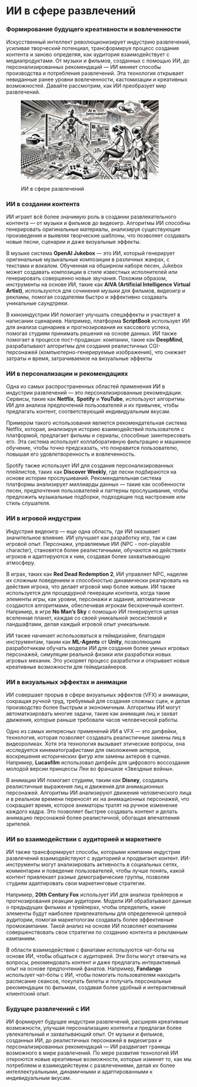 # ИИ в сфере развлечений

### Формирование будущего креативности и вовлеченности

Искусственный интеллект революционизирует индустрию развлечений, усиливая творческий потенциал, трансформируя процесс создания контента и заново определяя, как аудитория взаимодействует с медиапродуктами. От музыки и фильмов, созданных с помощью ИИ, до персонализированных рекомендаций — ИИ меняет способы производства и потребления развлечений. Эта технология открывает невиданные ранее уровни вовлеченности, кастомизации и креативных возможностей. Давайте рассмотрим, как ИИ преобразует мир развлечений.

<div align="left">

<figure><img src="../../.gitbook/assets/image (1) (1) (1) (1) (1) (1) (1) (1) (1) (1) (1).png" alt="" width="375"><figcaption><p>ИИ в сфере развлечений</p></figcaption></figure>

</div>

### ИИ в создании контента

ИИ играет всё более значимую роль в создании развлекательного контента — от музыки и фильмов до видеоигр. Алгоритмы ИИ способны генерировать оригинальные материалы, анализируя существующие произведения и выявляя творческие шаблоны, что позволяет создавать новые песни, сценарии и даже визуальные эффекты.

В музыке система **OpenAI Jukebox** — это ИИ, который генерирует оригинальные музыкальные композиции в различных жанрах, с текстами и вокалом. Обученная на обширном наборе песен, Jukebox может создавать композиции в стиле известных исполнителей или генерировать совершенно новые звучания. Похожим образом, инструменты на основе ИИ, такие как **AIVA (Artificial Intelligence Virtual Artist)**, используются для сочинения музыки для фильмов, видеоигр и рекламы, помогая создателям быстро и эффективно создавать уникальные саундтреки.

В киноиндустрии ИИ помогает улучшать спецэффекты и участвует в написании сценариев. Например, платформа **ScriptBook** использует ИИ для анализа сценариев и прогнозирования их кассового успеха, помогая студиям принимать решения на основе данных. ИИ также помогает в процессе пост-продакшн: компании, такие как **DeepMind**, разрабатывают алгоритмы для создания реалистичных CGI-персонажей (компьютерно-генерируемые изображения), что снижает затраты и время, затрачиваемое на визуальные эффекты

### ИИ в персонализации и рекомендациях

Одна из самых распространенных областей применения ИИ в индустрии развлечений — это персонализированные рекомендации. Сервисы, такие как **Netflix**, **Spotify** и **YouTube**, используют алгоритмы ИИ для анализа предпочтений пользователей и их привычек, чтобы предлагать контент, соответствующий индивидуальным вкусам.

Примером такого использования является рекомендательная система Netflix, которая, анализируя историю взаимодействий пользователя с платформой, предлагает фильмы и сериалы, способные заинтересовать его. Эта система использует коллаборативную фильтрацию и машинное обучение, чтобы точно предсказать, что понравится пользователю, повышая его удовлетворенность и вовлеченность.

Spotify также использует ИИ для создания персонализированных плейлистов, таких как **Discover** **Weekly**, где песни подбираются на основе истории прослушиваний. Рекомендательная система платформы анализирует миллиарды данных — такие как особенности песен, предпочтения пользователей и паттерны прослушивания, чтобы предложить музыкальные подборки, подходящие под настроение или стиль слушателя.

### ИИ в игровой индустрии

Индустрия видеоигр — еще одна область, где ИИ оказывает значительное влияние. ИИ улучшает как разработку игр, так и сам игровой опыт. Персонажи, управляемые ИИ (NPC - non-playable character), становятся более реалистичными, обучаются на действиях игроков и адаптируются к ним, создавая более захватывающую атмосферу.

В играх, таких как **Red Dead Redemption 2**, ИИ управляет NPC, наделяя их сложным поведением и способностью динамически реагировать на действия игрока, что делает игровой мир более живым. ИИ также используется для процедурной генерации контента, когда такие элементы игры, как уровни, персонажи и задания, автоматически создаются алгоритмами, обеспечивая игрокам бесконечный контент. Например, в игре **No Man’s Sky** с помощью ИИ генерируется целая вселенная планет, каждая со своей уникальной экосистемой и ландшафтами, делая каждый игровой опыт уникальным.

ИИ также начинает использоваться в геймдизайне, благодаря инструментам, таким как **ML-Agents** от **Unity**, позволяющим разработчикам обучать модели ИИ для создания более умных игровых персонажей, симуляции реальной физики или разработки новых игровых механик. Это ускоряет процесс разработки и открывает новые креативные возможности для геймдизайнеров.

### ИИ в визуальных эффектах и анимации

ИИ совершает прорыв в сфере визуальных эффектов (VFX) и анимации, сокращая ручной труд, требуемый для создания сложных сцен, и делая производство более быстрым и экономичным. Алгоритмы ИИ могут автоматизировать многие задачи, такие как анимация лиц и захват движения, которые раньше требовали часов человеческой работы.

Одно из самых интересных применений ИИ в VFX — это дипфейки, технология, которая позволяет создавать реалистичные замены лиц в видеороликах. Хотя эта технология вызывает этические вопросы, она исследуется кинематографистами для омоложения актеров, воскрешения исторических фигур или замены актеров в сценах. Например, **Lucasfilm** использовал дипфейк для цифрового воссоздания молодой версии принцессы Леи во франшизе «Звездные войны».

В анимации ИИ помогает студиям, таким как **Disney**, создавать реалистичные выражения лиц и движения для анимационных персонажей. Алгоритмы ИИ анализируют движения человеческого лица и в реальном времени переносят их на анимационных персонажей, что сокращает время, которое аниматоры тратят на ручное изменение каждого кадра. Это позволяет быстрее создавать контент и делать анимацию персонажей более реалистичной, обогащая впечатления зрителей.

### ИИ во взаимодействии с аудиторией и маркетинге

ИИ также трансформирует способы, которыми компании индустрии развлечений взаимодействуют с аудиторией и продвигают контент. ИИ-инструменты могут анализировать активность в социальных сетях, комментарии и поведение пользователей, чтобы лучше понять, какой контент привлекает разные демографические группы, позволяя студиям адаптировать свои маркетинговые стратегии.

Например, **20th Century Fox** использует ИИ для анализа трейлеров и прогнозирования реакции аудитории. Модели ИИ обрабатывают данные о предыдущих фильмах и трейлерах, чтобы определить, какие элементы будут наиболее привлекательны для определенной целевой аудитории, помогая маркетологам создавать более эффективные промокампании. Такой анализ на основе ИИ позволяет компаниям совершенствовать свои стратегии по созданию контента и рекламным кампаниям.

В области взаимодействия с фанатами используются чат-боты на основе ИИ, чтобы общаться с аудиторией. Эти боты могут отвечать на вопросы, рекомендовать контент и даже предлагать интерактивный опыт на основе предпочтений фанатов. Например, **Fandango** использует чат-боты с ИИ, чтобы помогать пользователям находить расписание сеансов, покупать билеты и получать персональные рекомендации по фильмам, создавая более удобный и интерактивный клиентский опыт.

### Будущее развлечений с ИИ

ИИ формирует будущее индустрии развлечений, расширяя креативные возможности, улучшая персонализацию контента и предлагая более увлекательный и захватывающий опыт. От музыки и фильмов, созданных ИИ, до реалистичных персонажей в видеоиграх и персонализированных рекомендаций — ИИ раздвигает границы возможного в мире развлечений. По мере развития технологий ИИ откроются новые креативные возможности, которые изменят то, как мы потребляем и взаимодействуем с развлечениями, делая их более интеллектуальными, динамичными и адаптированными к индивидуальным вкусам.
